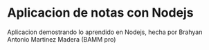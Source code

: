 # Aplicacion de notas con Nodejs

Aplicacion demostrando lo aprendido en Nodejs, hecha por Brahyan Antonio Martinez Madera (BAMM pro)
